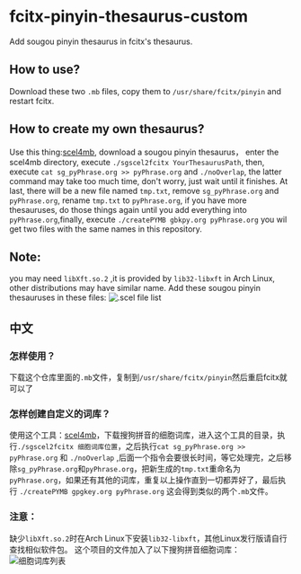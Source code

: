 # fcitx-pinyin-thesaurus-custom
Add sougou pinyin thesaurus in fcitx's thesaurus.
## How to use?
Download these two `.mb` files, copy them to `/usr/share/fcitx/pinyin` and restart fcitx.
## How to create my own thesaurus?
Use this thing:[scel4mb](https://github.com/zhanghua000/scel4mb), download a sougou pinyin thesaurus， enter the scel4mb directory, execute `./sgscel2fcitx YourThesaurusPath`, then, execute `cat sg_pyPhrase.org >> pyPhrase.org` and `./noOverlap`, the latter command may take too much time, don't worry, just wait until it finishes. At last, there will be a new file named `tmp.txt`, remove `sg_pyPhrase.org` and `pyPhrase.org`, rename `tmp.txt` to `pyPhrase.org`, if you have more thesauruses, do those things again until you add everything into `pyPhrase.org`,finally, execute `./createPYMB gbkpy.org pyPhrase.org` you wil get two files with the same names in this repository.
## Note: 
you may need `libXft.so.2` ,it is provided by `lib32-libxft` in Arch Linux, other distributions may have similar name.
Add these sougou pinyin thesauruses in these files:
![.scel file list](https://github.com/zhanghua000/fcitx-pinyin-thesaurus-custom/raw/master/Screenshot_20200316_120636.png)

## 中文
### 怎样使用？
下载这个仓库里面的`.mb`文件，复制到`/usr/share/fcitx/pinyin`然后重启fcitx就可以了
### 怎样创建自定义的词库？
使用这个工具：[scel4mb](https://github.com/zhanghua000/scel4mb)，下载搜狗拼音的细胞词库，进入这个工具的目录，执行`./sgscel2fcitx 细胞词库位置`，之后执行`cat sg_pyPhrase.org >> pyPhrase.org` 和 `./noOverlap` ,后面一个指令会要很长时间，等它处理完，之后移除`sg_pyPhrase.org`和`pyPhrase.org`，把新生成的`tmp.txt`重命名为`pyPhrase.org`，如果还有其他的词库，重复以上操作直到一切都弄好了，最后执行 `./createPYMB gpgkey.org pyPhrase.org` 这会得到类似的两个`.mb`文件。
### 注意：
缺少`libXft.so.2`时在Arch Linux下安装`lib32-libxft`，其他Linux发行版请自行查找相似软件包。
这个项目的文件加入了以下搜狗拼音细胞词库：
![细胞词库列表](https://github.com/zhanghua000/fcitx-pinyin-thesaurus-custom/raw/master/Screenshot_20200316_120636.png)
